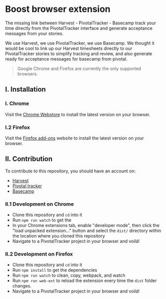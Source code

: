 # Boost browser extension

The missing link between Harvest - PivotalTracker - Basecamp track your time
directly from the PivotalTracker interface and generate acceptance messages from your stories.

We use Harvest, we use PivotalTracker, we use Basecamp. We thought it would be cool to link up
our Harvest timesheets directly to our PivotalTracker stories to simplify
tracking and review, and also generate ready for acceptance messages for basecamp from pivotal.

> Google Chrome and Firefox are currently the only supported browsers.


## I. Installation

### I. Chrome

Visit the [Chrome Webstore](https://chrome.google.com/webstore) to install the
latest version on your browser.

### I.2 Firefox

Visit the [Firefox add-ons](https://addons.mozilla.org/) website
to install the latest version on your browser.

## II. Contribution

To contribute to this repository, you should have an account on:

- [Harvest](https://harvestapp.com)
- [Pivotal tracker](https://www.pivotaltracker.com)
- [Basecamp](https://basecamp.com/)

### II.1 Development on Chrome

- Clone this repository and `cd` into it
- Run `npm run watch` to get the
- In your Chrome extensions tab, enable "developer mode", then click the
  "load unpacked extension..." button and select the `dist/` directory within
  the location where you cloned this repository
- Navigate to a PivotalTracker project in your browser and voilá!

### II.2 Development on Firefox

- Clone this repository and `cd` into it
- Run `npm install` to get the dependencies
- Run `npm run watch` to clean, copy, webpack, and watch
- Run `npm run web-ext` to reload the extension every time the `dist` folder changes.
- Navigate to a PivotalTracker project in your browser and voilá!
